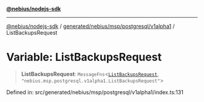 [**@nebius/nodejs-sdk**](../../../../../../README.md)

***

[@nebius/nodejs-sdk](../../../../../../README.md) / [generated/nebius/msp/postgresql/v1alpha1](../README.md) / ListBackupsRequest

# Variable: ListBackupsRequest

> **ListBackupsRequest**: `MessageFns`\<[`ListBackupsRequest`](../interfaces/ListBackupsRequest.md), `"nebius.msp.postgresql.v1alpha1.ListBackupsRequest"`\>

Defined in: src/generated/nebius/msp/postgresql/v1alpha1/index.ts:131
